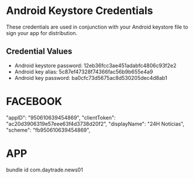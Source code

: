 # Android Keystore Credentials

These credentials are used in conjunction with your Android keystore file to sign your app for distribution.

## Credential Values

- Android keystore password: 12eb36fcc3ae451adabfc4806c93f2e2
- Android key alias: 5c87ef47328f74366fac56b9b655e4a9
- Android key password: ba0cfc73d5675ac8d530205dec4d8ab1

# FACEBOOK

"appID": "950610639454869",
"clientToken": "ac20d3906319e57eee63f4d3738d20f2",
"displayName": "24H Notícias",
"scheme": "fb950610639454869",

# APP

bundle id
com.daytrade.news01
